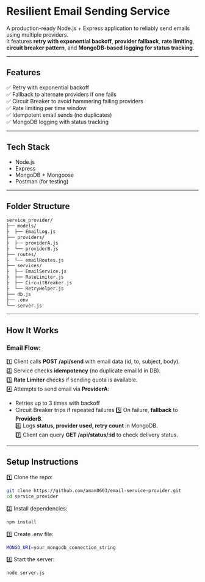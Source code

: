 # Resilient Email Sending Service

A production-ready Node.js + Express application to reliably send emails using multiple providers.  
It features **retry with exponential backoff**, **provider fallback**, **rate limiting**, **circuit breaker pattern**, and **MongoDB-based logging for status tracking**.

---

##  Features

✅ Retry with exponential backoff  
✅ Fallback to alternate providers if one fails  
✅ Circuit Breaker to avoid hammering failing providers  
✅ Rate limiting per time window  
✅ Idempotent email sends (no duplicates)  
✅ MongoDB logging with status tracking

---

## Tech Stack

- Node.js
- Express
- MongoDB + Mongoose
- Postman (for testing)

---

## Folder Structure

```bash
service_provider/
├── models/
├  ├── EmailLog.js
├── providers/
├  ├── providerA.js
├  └── providerB.js
├── routes/
├  └── emailRoutes.js
├── services/
├  ├── EmailService.js
├  ├── RateLimiter.js
├  ├── CircuitBreaker.js
├  └── RetryHelper.js
├── db.js
├── .env
└── server.js
```

---

##   How It Works

### Email Flow:

1️⃣ Client calls **POST /api/send** with email data (id, to, subject, body).  
2️⃣ Service checks **idempotency** (no duplicate emailId in DB).  
3️⃣ **Rate Limiter** checks if sending quota is available.  
4️⃣ Attempts to send email via **ProviderA**:
   - Retries up to 3 times with backoff
   - Circuit Breaker trips if repeated failures
5️⃣ On failure, **fallback** to **ProviderB**.  
6️⃣ Logs **status, provider used, retry count** in MongoDB.  
7️⃣ Client can query **GET /api/status/:id** to check delivery status.

---

##  Setup Instructions

1️⃣ Clone the repo:
```bash
git clone https://github.com/aman0603/email-service-provider.git
cd service_provider
```

2️⃣ Install dependencies:
```bash
npm install
```

3️⃣ Create .env file:
```bash
MONGO_URI=your_mongodb_connection_string
```

4️⃣ Start the server:
```bash
node server.js
```
